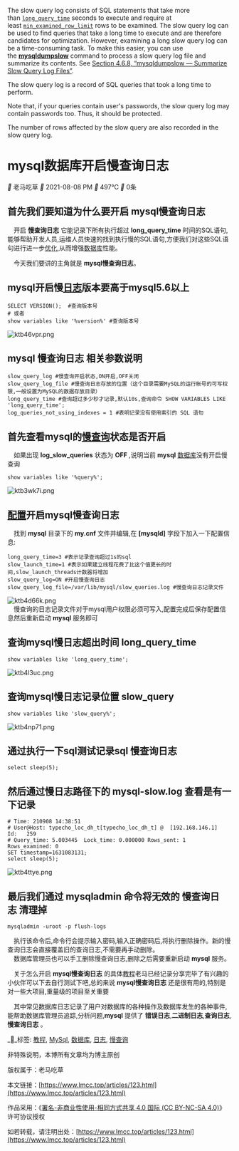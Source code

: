 The slow query log consists of SQL statements that take more than [`long_query_time`](https://dev.mysql.com/doc/refman/5.7/en/server-system-variables.html#sysvar_long_query_time) seconds to execute and require at least [`min_examined_row_limit`](https://dev.mysql.com/doc/refman/5.7/en/server-system-variables.html#sysvar_min_examined_row_limit) rows to be examined. The slow query log can be used to find queries that take a long time to execute and are therefore candidates for optimization. However, examining a long slow query log can be a time-consuming task. To make this easier, you can use the [**mysqldumpslow**](https://dev.mysql.com/doc/refman/5.7/en/mysqldumpslow.html "4.6.8 mysqldumpslow — Summarize Slow Query Log Files") command to process a slow query log file and summarize its contents. See [Section 4.6.8, “mysqldumpslow — Summarize Slow Query Log Files”](https://dev.mysql.com/doc/refman/5.7/en/mysqldumpslow.html "4.6.8 mysqldumpslow — Summarize Slow Query Log Files").


The slow query log is a record of SQL queries that took a long time to perform.

Note that, if your queries contain user's passwords, the slow query log may contain passwords too. Thus, it should be protected.

The number of rows affected by the slow query are also recorded in the slow query log.

# mysql数据库开启慢查询日志

__ 老马吃草 __ 2021-08-08 PM __ 497℃ __ 0条

## 首先我们要知道为什么要开启 **mysql慢查询日志**

　开启 **慢查询日志** 它能记录下所有执行超过 **long_query_time** 时间的SQL语句,能够帮助开发人员,运维人员快速的找到执行慢的SQL语句,方便我们对这些SQL语句进行进一步[优化](https://www.lmcc.top/tag/optimize/ "优化"),从而增强[数据库](https://www.lmcc.top/tag/database/ "数据库")性能。

　今天我们要讲的主角就是 **mysql慢查询日志**。

## mysql开启慢[日志](https://www.lmcc.top/tag/log/ "日志")版本要高于mysql5.6以上

```
SELECT VERSION();  #查询版本号
# 或者
show variables like '%version%' #查询版本号
```

![ktb46vpr.png](https://cdn.lmcc.top/usr/uploads/2021/09/4017486269.png "ktb46vpr.png")

## mysql **慢查询日志** 相关参数说明

```
slow_query_log #慢查询开启状态,ON开启,OFF关闭
slow_query_log_file #慢查询日志存放的位置（这个目录需要MySQL的运行帐号的可写权限,一般设置为MySQL的数据存放目录）
long_query_time #查询超过多少秒才记录,默认10s,查询命令 SHOW VARIABLES LIKE 'long_query_time';
log_queries_not_using_indexes = 1 #表明记录没有使用索引的 SQL 语句
```

## 首先查看mysql的[慢查询](https://www.lmcc.top/tag/slow-query/ "慢查询")状态是否开启

　如果出现 **log_slow_queries** 状态为 **OFF** ,说明当前 **mysql** [数据库](https://www.lmcc.top/category/database.html "数据库")没有开启慢查询

```
show variables like '%query%';
```

![ktb3wk7i.png](https://cdn.lmcc.top/usr/uploads/2021/09/1876149631.png "ktb3wk7i.png")

## [配置](https://www.lmcc.top/tag/config/ "配置")开启mysql慢查询日志

　找到 **mysql** 目录下的 **my.cnf** 文件并编辑,在 **[mysqld]** 字段下加入一下配置信息:

```
long_query_time=3 #表示记录查询超过1s的sql
slow_launch_time=1 #表示如果建立线程花费了比这个值更长的时间,slow_launch_threads计数器将增加
slow_query_log=ON #开启慢查询日志
slow_query_log_file=/var/lib/mysql/slow_queries.log #慢查询日志记录文件
```

![ktb4d66k.png](https://cdn.lmcc.top/usr/uploads/2021/09/1143398171.png "ktb4d66k.png")  
　慢查询的日志记录文件对于mysql用户权限必须可写入,配置完成后保存配置信息然后重新启动 **mysql** 服务即可

## 查询mysql慢日志超出时间 **long_query_time**

```
show variables like 'long_query_time';
```

![ktb4l3uc.png](https://cdn.lmcc.top/usr/uploads/2021/09/3618229227.png "ktb4l3uc.png")

## 查询mysql慢日志记录位置 **slow_query**

```
show variables like 'slow_query%';
```

![ktb4np71.png](https://cdn.lmcc.top/usr/uploads/2021/09/2001004100.png "ktb4np71.png")

## 通过执行一下sql测试记录sql **慢查询日志**

```
select sleep(5);
```

## 然后通过慢日志路径下的 **mysql-slow.log** 查看是有一下记录

```
# Time: 210908 14:38:51
# User@Host: typecho_loc_dh_t[typecho_loc_dh_t] @  [192.168.146.1]  Id:   259
# Query_time: 5.003445  Lock_time: 0.000000 Rows_sent: 1  Rows_examined: 0
SET timestamp=1631083131;
select sleep(5);
```

![ktb4ttye.png](https://cdn.lmcc.top/usr/uploads/2021/09/1084446406.png "ktb4ttye.png")

## 最后我们通过 **mysqladmin** 命令将无效的 **慢查询日志** 清理掉

```
mysqladmin -uroot -p flush-logs
```

　执行该命令后,命令行会提示输入密码,输入正确密码后,将执行删除操作。新的慢查询日志会直接覆盖旧的查询日志,不需要再手动删除。  
　数据库管理员也可以手工删除慢查询日志,删除之后需要重新启动 **mysql** 服务。

　关于怎么开启 **mysql慢查询日志** 的具体[教程](https://www.lmcc.top/tag/tutorial/ "教程")老马已经记录分享完毕了有兴趣的小伙伴可以下去自行测试下吧,总的来说 **mysql慢查询日志** 还是很有用的,特别是对一些大项目,重量级的项目至关重要

　其中常见数据库日志记录了用户对数据库的各种操作及数据库发生的各种事件,能帮助数据库管理员追踪,分析问题,**mysql** 提供了 **错误日志**,**二进制日志**,**查询日志**,**慢查询日志** 。

__标签: [教程](https://www.lmcc.top/tag/tutorial/), [MySql](https://www.lmcc.top/tag/mysql/), [数据库](https://www.lmcc.top/tag/database/), [日志](https://www.lmcc.top/tag/log/), [慢查询](https://www.lmcc.top/tag/slow-query/)

非特殊说明，本博所有文章均为博主原创

版权属于：老马吃草

本文链接：[https://www.lmcc.top/articles/123.html](https://www.lmcc.top/articles/123.html)

作品采用：《[署名-非商业性使用-相同方式共享 4.0 国际 (CC BY-NC-SA 4.0)](https://creativecommons.org/licenses/by-nc-sa/4.0/deed.zh)》许可协议授权

如若转载，请注明出处：[https://www.lmcc.top/articles/123.html](https://www.lmcc.top/articles/123.html)